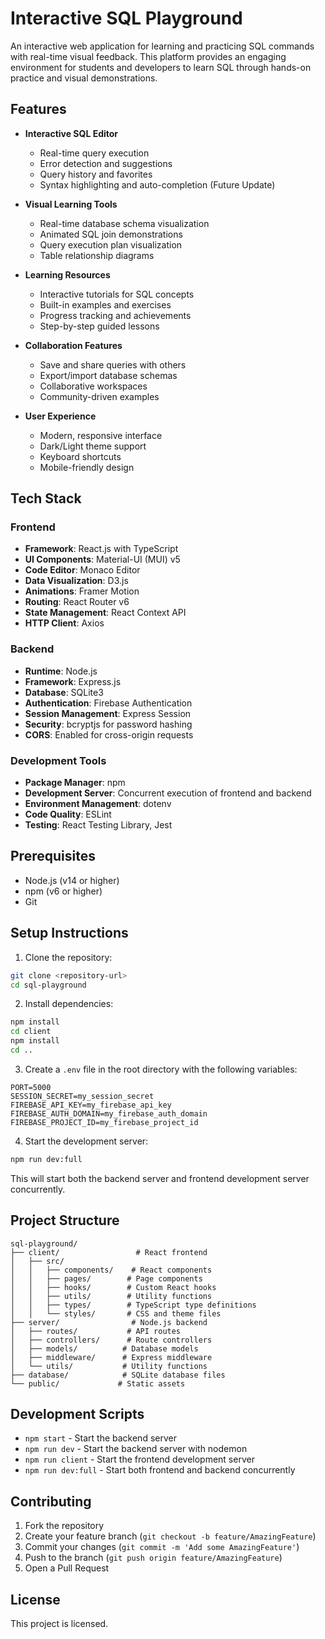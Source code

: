 # Interactive SQL Playground

An interactive web application for learning and practicing SQL commands with real-time visual feedback. This platform provides an engaging environment for students and developers to learn SQL through hands-on practice and visual demonstrations.

## Features

- **Interactive SQL Editor**
  - Real-time query execution
  - Error detection and suggestions
  - Query history and favorites
  - Syntax highlighting and auto-completion (Future Update)

- **Visual Learning Tools**
  - Real-time database schema visualization
  - Animated SQL join demonstrations
  - Query execution plan visualization
  - Table relationship diagrams

- **Learning Resources**
  - Interactive tutorials for SQL concepts
  - Built-in examples and exercises
  - Progress tracking and achievements
  - Step-by-step guided lessons

- **Collaboration Features**
  - Save and share queries with others
  - Export/import database schemas
  - Collaborative workspaces
  - Community-driven examples

- **User Experience**
  - Modern, responsive interface
  - Dark/Light theme support
  - Keyboard shortcuts
  - Mobile-friendly design

## Tech Stack

### Frontend
- **Framework**: React.js with TypeScript
- **UI Components**: Material-UI (MUI) v5
- **Code Editor**: Monaco Editor
- **Data Visualization**: D3.js
- **Animations**: Framer Motion
- **Routing**: React Router v6
- **State Management**: React Context API
- **HTTP Client**: Axios

### Backend
- **Runtime**: Node.js
- **Framework**: Express.js
- **Database**: SQLite3
- **Authentication**: Firebase Authentication
- **Session Management**: Express Session
- **Security**: bcryptjs for password hashing
- **CORS**: Enabled for cross-origin requests

### Development Tools
- **Package Manager**: npm
- **Development Server**: Concurrent execution of frontend and backend
- **Environment Management**: dotenv
- **Code Quality**: ESLint
- **Testing**: React Testing Library, Jest

## Prerequisites

- Node.js (v14 or higher)
- npm (v6 or higher)
- Git

## Setup Instructions

1. Clone the repository:
```bash
git clone <repository-url>
cd sql-playground
```

2. Install dependencies:
```bash
npm install
cd client
npm install
cd ..
```

3. Create a `.env` file in the root directory with the following variables:
```
PORT=5000
SESSION_SECRET=my_session_secret
FIREBASE_API_KEY=my_firebase_api_key
FIREBASE_AUTH_DOMAIN=my_firebase_auth_domain
FIREBASE_PROJECT_ID=my_firebase_project_id
```

4. Start the development server:
```bash
npm run dev:full
```

This will start both the backend server and frontend development server concurrently.

## Project Structure

```
sql-playground/
├── client/                 # React frontend
│   ├── src/
│   │   ├── components/    # React components
│   │   ├── pages/        # Page components
│   │   ├── hooks/        # Custom React hooks
│   │   ├── utils/        # Utility functions
│   │   ├── types/        # TypeScript type definitions
│   │   └── styles/       # CSS and theme files
├── server/                # Node.js backend
│   ├── routes/           # API routes
│   ├── controllers/      # Route controllers
│   ├── models/          # Database models
│   ├── middleware/      # Express middleware
│   └── utils/           # Utility functions
├── database/            # SQLite database files
└── public/             # Static assets
```

## Development Scripts

- `npm start` - Start the backend server
- `npm run dev` - Start the backend server with nodemon
- `npm run client` - Start the frontend development server
- `npm run dev:full` - Start both frontend and backend concurrently

## Contributing

1. Fork the repository
2. Create your feature branch (`git checkout -b feature/AmazingFeature`)
3. Commit your changes (`git commit -m 'Add some AmazingFeature'`)
4. Push to the branch (`git push origin feature/AmazingFeature`)
5. Open a Pull Request

## License

This project is licensed.
